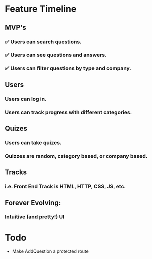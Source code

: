 # Feature Timeline

## MVP's
  ### :white_check_mark: Users can search questions.
  ### :white_check_mark: Users can see questions and answers.
  ### :white_check_mark: Users can filter questions by type and company.



## Users
  ### Users can log in.
  ### Users can track progress with different categories.
  
## Quizes
  ### Users can take quizes. 
  ### Quizzes are random, category based, or company based. 

## Tracks
  ### i.e. Front End Track is HTML, HTTP, CSS, JS, etc. 

## Forever Evolving:
  ### Intuitive (and pretty!) UI 

  # Todo
  - Make AddQuestion a protected route

